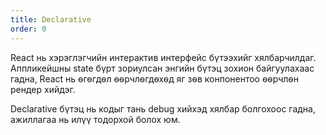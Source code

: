 ```yaml
---
title: Declarative
order: 0
---
```


React нь хэрэглэгчийн интерактив интерфейс бүтээхийг хялбарчилдаг. Aппликейшны state бүрт зориулсан энгийн бүтэц зохион байгуулахаас гадна, React нь ѳгѳгдѳл ѳѳрчлѳгдѳхѳд яг зѳв конпонентоо ѳѳрчлѳн рендер хийдэг.

Declarative бүтэц нь кодыг тань debug хийхэд хялбар болгохоос гадна, ажиллагаа нь илүү тодорхой болох юм.
